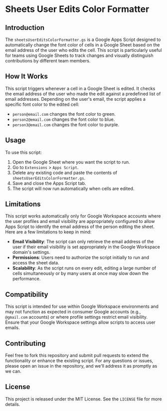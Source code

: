# Sheets User Edits Color Formatter

## Introduction
The `sheetsUserEditsColorFormatter.gs` is a Google Apps Script designed to automatically change the font color of cells in a Google Sheet based on the email address of the user who edits the cell. This script is particularly useful for teams using Google Sheets to track changes and visually distinguish contributions by different team members.

## How It Works
This script triggers whenever a cell in a Google Sheet is edited. It checks the email address of the user who made the edit against a predefined list of email addresses. Depending on the user's email, the script applies a specific font color to the edited cell:
- `person@email.com` changes the font color to green.
- `person2@email.com` changes the font color to blue.
- `person3@email.com` changes the font color to purple.

## Usage
To use this script:
1. Open the Google Sheet where you want the script to run.
2. Go to `Extensions` > `Apps Script`.
3. Delete any existing code and paste the contents of `sheetsUserEditsColorFormatter.gs`.
4. Save and close the Apps Script tab.
5. The script will now run automatically when cells are edited.

## Limitations
This script works automatically only for Google Workspace accounts where the user profiles and email visibility are appropriately configured to allow Apps Script to identify the email address of the person editing the sheet. Here are a few limitations to keep in mind:
- **Email Visibility**: The script can only retrieve the email address of the user if their email visibility is set appropriately in the Google Workspace domain's settings.
- **Permissions**: Users need to authorize the script initially to run and access the sheet data.
- **Scalability**: As the script runs on every edit, editing a large number of cells simultaneously or by many users at once may slow down the performance.

## Compatibility
This script is intended for use within Google Workspace environments and may not function as expected in consumer Google accounts (e.g., `@gmail.com` accounts) or where profile settings restrict email visibility. Ensure that your Google Workspace settings allow scripts to access user emails.

## Contributing
Feel free to fork this repository and submit pull requests to extend the functionality or enhance the existing script. For any questions or issues, please open an issue in the repository, and we'll address it as promptly as we can.

## License
This project is released under the MIT License. See the `LICENSE` file for more details.
